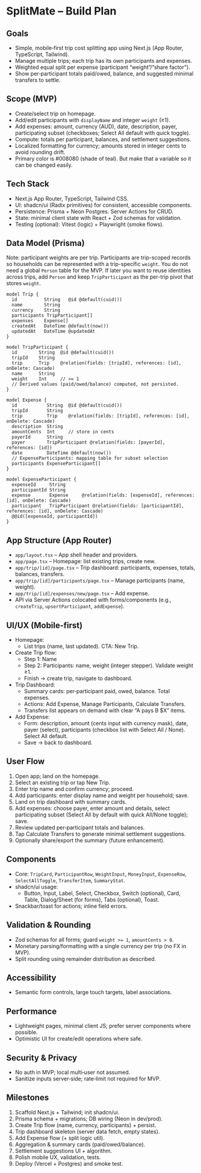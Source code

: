 # SplitMate – Build Plan

## Goals
- Simple, mobile‑first trip cost splitting app using Next.js (App Router, TypeScript, Tailwind).
- Manage multiple trips; each trip has its own participants and expenses.
- Weighted equal split per expense (participant “weight”/“share factor”).
- Show per‑participant totals paid/owed, balance, and suggested minimal transfers to settle.

## Scope (MVP)
- Create/select trip on homepage.
- Add/edit participants with `displayName` and integer `weight` (≥1).
- Add expenses: amount, currency (AUD), date, description, payer, participating subset (checkboxes; Select All default with quick toggle).
- Compute: totals per participant, balances, and settlement suggestions.
- Localized formatting for currency; amounts stored in integer cents to avoid rounding drift.
- Primary color is #008080 (shade of teal). But make that a variable so it can be changed easily.

## Tech Stack
- Next.js App Router, TypeScript, Tailwind CSS.
- UI: shadcn/ui (Radix primitives) for consistent, accessible components.
- Persistence: Prisma + Neon Postgres. Server Actions for CRUD.
- State: minimal client state with React + Zod schemas for validation.
- Testing (optional): Vitest (logic) + Playwright (smoke flows).

## Data Model (Prisma)
Note: participant weights are per trip. Participants are trip-scoped records so households can be represented with a trip-specific `weight`. You do not need a global `Person` table for the MVP. If later you want to reuse identities across trips, add `Person` and keep `TripParticipant` as the per-trip pivot that stores `weight`.
```
model Trip {
  id          String   @id @default(cuid())
  name        String
  currency    String 
  participants TripParticipant[]
  expenses    Expense[]
  createdAt   DateTime @default(now())
  updatedAt   DateTime @updatedAt
}

model TripParticipant {
  id        String  @id @default(cuid())
  tripId    String
  trip      Trip    @relation(fields: [tripId], references: [id], onDelete: Cascade)
  name      String
  weight    Int     // >= 1
  // Derived values (paid/owed/balance) computed, not persisted.
}

model Expense {
  id           String  @id @default(cuid())
  tripId       String
  trip         Trip    @relation(fields: [tripId], references: [id], onDelete: Cascade)
  description  String
  amountCents  Int     // store in cents
  payerId      String
  payer        TripParticipant @relation(fields: [payerId], references: [id])
  date         DateTime @default(now())
  // ExpenseParticipants: mapping table for subset selection
  participants ExpenseParticipant[]
}

model ExpenseParticipant {
  expenseId     String
  participantId String
  expense       Expense     @relation(fields: [expenseId], references: [id], onDelete: Cascade)
  participant   TripParticipant @relation(fields: [participantId], references: [id], onDelete: Cascade)
  @@id([expenseId, participantId])
}
```

## App Structure (App Router)
- `app/layout.tsx` – App shell header and providers.
- `app/page.tsx` – Homepage: list existing trips, create new.
- `app/trip/[id]/page.tsx` – Trip dashboard: participants, expenses, totals, balances, transfers.
- `app/trip/[id]/participants/page.tsx` – Manage participants (name, weight).
- `app/trip/[id]/expenses/new/page.tsx` – Add expense.
- API via Server Actions colocated with forms/components (e.g., `createTrip`, `upsertParticipant`, `addExpense`).

## UI/UX (Mobile‑first)
- Homepage:
  - List trips (name, last updated). CTA: New Trip.
- Create Trip flow:
  - Step 1: Name
  - Step 2: Participants: name, weight (integer stepper). Validate weight ≥1.
  - Finish → create trip, navigate to dashboard.
- Trip Dashboard:
  - Summary cards: per‑participant paid, owed, balance. Total expenses.
  - Actions: Add Expense, Manage Participants, Calculate Transfers.
  - Transfers list appears on demand with clear “A pays B $X” items.
- Add Expense:
  - Form: description, amount (cents input with currency mask), date, payer (select), participants (checkbox list with Select All / None). Select All default.
  - Save → back to dashboard.

## User Flow
1. Open app; land on the homepage.
2. Select an existing trip or tap New Trip.
3. Enter trip name and confirm currency; proceed.
4. Add participants: enter display name and weight per household; save.
5. Land on trip dashboard with summary cards.
6. Add expenses: choose payer, enter amount and details, select participating subset (Select All by default with quick All/None toggle); save.
7. Review updated per‑participant totals and balances.
8. Tap Calculate Transfers to generate minimal settlement suggestions.
9. Optionally share/export the summary (future enhancement).

## Components
- Core: `TripCard`, `ParticipantRow`, `WeightInput`, `MoneyInput`, `ExpenseRow`, `SelectAllToggle`, `TransferItem`, `SummaryStat`.
- shadcn/ui usage:
  - Button, Input, Label, Select, Checkbox, Switch (optional), Card, Table, Dialog/Sheet (for forms), Tabs (optional), Toast.
- Snackbar/toast for actions; inline field errors.

## Validation & Rounding
- Zod schemas for all forms; guard `weight >= 1`, `amountCents > 0`.
- Monetary parsing/formatting with a single currency per trip (no FX in MVP).
- Split rounding using remainder distribution as described.

## Accessibility
- Semantic form controls, large touch targets, label associations.

## Performance
- Lightweight pages, minimal client JS; prefer server components where possible.
- Optimistic UI for create/edit operations where safe.

## Security & Privacy
- No auth in MVP; local multi‑user not assumed.
- Sanitize inputs server‑side; rate‑limit not required for MVP.

## Milestones
1. Scaffold Next.js + Tailwind; init shadcn/ui.
2. Prisma schema + migrations; DB wiring (Neon in dev/prod).
3. Create Trip flow (name, currency, participants) + persist.
4. Trip dashboard skeleton (server data fetch, empty states).
5. Add Expense flow (+ split logic util).
6. Aggregation & summary cards (paid/owed/balance).
7. Settlement suggestions UI + algorithm.
8. Polish mobile UX, validation, tests.
9. Deploy (Vercel + Postgres) and smoke test.
